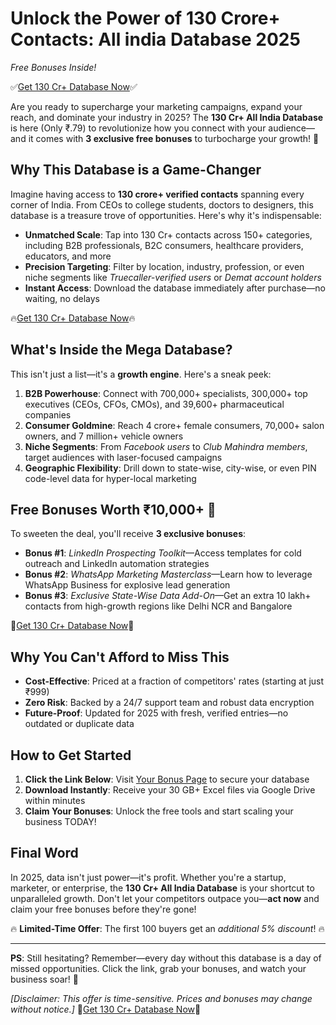 # Unlock the Power of 130 Crore+ Contacts: All india Database 2025
*Free Bonuses Inside!*

✅[Get 130 Cr+ Database Now](https://cosmofeed.com/vp/662cabf8412627001399be0c)✅

Are you ready to supercharge your marketing campaigns, expand your reach, and dominate your industry in 2025? The **130 Cr+ All India Database** is here (Only ₹.79) to revolutionize how you connect with your audience—and it comes with **3 exclusive free bonuses** to turbocharge your growth! 🚀

## Why This Database is a Game-Changer

Imagine having access to **130 crore+ verified contacts** spanning every corner of India. From CEOs to college students, doctors to designers, this database is a treasure trove of opportunities. Here's why it's indispensable:

* **Unmatched Scale**: Tap into 130 Cr+ contacts across 150+ categories, including B2B professionals, B2C consumers, healthcare providers, educators, and more
* **Precision Targeting**: Filter by location, industry, profession, or even niche segments like *Truecaller-verified users* or *Demat account holders*
* **Instant Access**: Download the database immediately after purchase—no waiting, no delays

🔥[Get 130 Cr+ Database Now](https://cosmofeed.com/vp/662cabf8412627001399be0c)🔥

## What's Inside the Mega Database?

This isn't just a list—it's a **growth engine**. Here's a sneak peek:

1. **B2B Powerhouse**: Connect with 700,000+ specialists, 300,000+ top executives (CEOs, CFOs, CMOs), and 39,600+ pharmaceutical companies
2. **Consumer Goldmine**: Reach 4 crore+ female consumers, 70,000+ salon owners, and 7 million+ vehicle owners
3. **Niche Segments**: From *Facebook users* to *Club Mahindra members*, target audiences with laser-focused campaigns
4. **Geographic Flexibility**: Drill down to state-wise, city-wise, or even PIN code-level data for hyper-local marketing

## Free Bonuses Worth ₹10,000+ 🎁

To sweeten the deal, you'll receive **3 exclusive bonuses**:

* **Bonus #1**: *LinkedIn Prospecting Toolkit*—Access templates for cold outreach and LinkedIn automation strategies
* **Bonus #2**: *WhatsApp Marketing Masterclass*—Learn how to leverage WhatsApp Business for explosive lead generation
* **Bonus #3**: *Exclusive State-Wise Data Add-On*—Get an extra 10 lakh+ contacts from high-growth regions like Delhi NCR and Bangalore

🚀[Get 130 Cr+ Database Now](https://cosmofeed.com/vp/662cabf8412627001399be0c)🚀

## Why You Can't Afford to Miss This

* **Cost-Effective**: Priced at a fraction of competitors' rates (starting at just ₹999)
* **Zero Risk**: Backed by a 24/7 support team and robust data encryption
* **Future-Proof**: Updated for 2025 with fresh, verified entries—no outdated or duplicate data

## How to Get Started

1. **Click the Link Below**: Visit [Your Bonus Page](https://cosmofeed.com/vp/662cabf8412627001399be0c) to secure your database
2. **Download Instantly**: Receive your 30 GB+ Excel files via Google Drive within minutes
3. **Claim Your Bonuses**: Unlock the free tools and start scaling your business TODAY!

## Final Word

In 2025, data isn't just power—it's profit. Whether you're a startup, marketer, or enterprise, the **130 Cr+ All India Database** is your shortcut to unparalleled growth. Don't let your competitors outpace you—**act now** and claim your free bonuses before they're gone!

🔥 **Limited-Time Offer**: The first 100 buyers get an *additional 5% discount*! 🔥

---

**PS**: Still hesitating? Remember—every day without this database is a day of missed opportunities. Click the link, grab your bonuses, and watch your business soar! 🚀

*[Disclaimer: This offer is time-sensitive. Prices and bonuses may change without notice.]*
🎁[Get 130 Cr+ Database Now](https://cosmofeed.com/vp/662cabf8412627001399be0c)🎁
